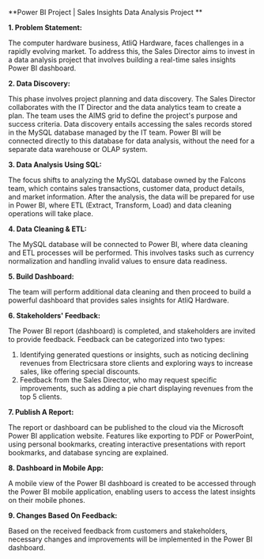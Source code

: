 **Power BI Project | Sales Insights Data Analysis Project **

**1. Problem Statement:**

The computer hardware business, AtliQ Hardware, faces challenges in a rapidly evolving market. To address this, the Sales Director aims to invest in a data analysis project that involves building a real-time sales insights Power BI dashboard.

**2. Data Discovery:**

This phase involves project planning and data discovery. The Sales Director collaborates with the IT Director and the data analytics team to create a plan. The team uses the AIMS grid to define the project's purpose and success criteria. Data discovery entails accessing the sales records stored in the MySQL database managed by the IT team. Power BI will be connected directly to this database for data analysis, without the need for a separate data warehouse or OLAP system.

**3. Data Analysis Using SQL:**

The focus shifts to analyzing the MySQL database owned by the Falcons team, which contains sales transactions, customer data, product details, and market information. After the analysis, the data will be prepared for use in Power BI, where ETL (Extract, Transform, Load) and data cleaning operations will take place.

**4. Data Cleaning & ETL:**

The MySQL database will be connected to Power BI, where data cleaning and ETL processes will be performed. This involves tasks such as currency normalization and handling invalid values to ensure data readiness.

**5. Build Dashboard:**

The team will perform additional data cleaning and then proceed to build a powerful dashboard that provides sales insights for AtliQ Hardware.

**6. Stakeholders' Feedback:**

The Power BI report (dashboard) is completed, and stakeholders are invited to provide feedback. Feedback can be categorized into two types: 
1) Identifying generated questions or insights, such as noticing declining revenues from Electricsara store clients and exploring ways to increase sales, like offering special discounts.
2) Feedback from the Sales Director, who may request specific improvements, such as adding a pie chart displaying revenues from the top 5 clients.

**7. Publish A Report:**

The report or dashboard can be published to the cloud via the Microsoft Power BI application website. Features like exporting to PDF or PowerPoint, using personal bookmarks, creating interactive presentations with report bookmarks, and database syncing are explained.

**8. Dashboard in Mobile App:**

A mobile view of the Power BI dashboard is created to be accessed through the Power BI mobile application, enabling users to access the latest insights on their mobile phones.

**9. Changes Based On Feedback:**

Based on the received feedback from customers and stakeholders, necessary changes and improvements will be implemented in the Power BI dashboard.


